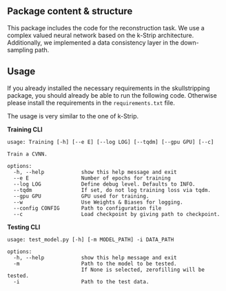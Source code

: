 ## Package content & structure

This package includes the code for the reconstruction task. We use a complex valued neural network based on the k-Strip architecture. Additionally, we implemented a data consistency layer in the down-sampling path.

## Usage

If you already installed the necessary requirements in the skullstripping package, you should already be able to run the following code. Otherwise please install the requirements in the `requirements.txt` file.

The usage is very similar to the one of k-Strip.

**Training CLI**

```
usage: Training [-h] [--e E] [--log LOG] [--tqdm] [--gpu GPU] [--c]

Train a CVNN.

options:
  -h, --help            show this help message and exit
  --e E                 Number of epochs for training
  --log LOG             Define debug level. Defaults to INFO.
  --tqdm                If set, do not log training loss via tqdm.
  --gpu GPU             GPU used for training.
  --w                   Use Weights & Biases for logging.
  --config CONFIG       Path to configuration file
  --c                   Load checkpoint by giving path to checkpoint.
```

**Testing CLI**
```
usage: test_model.py [-h] [-m MODEL_PATH] -i DATA_PATH

options:
  -h, --help            show this help message and exit
  -m                    Path to the model to be tested.
                        If None is selected, zerofilling will be tested.
  -i                    Path to the test data.
```
